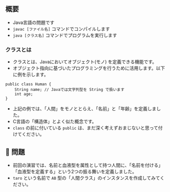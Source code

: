 ## 概要

- Java言語の問題です
- `javac [ファイル名]` コマンドでコンパイルします
- `java [クラス名]` コマンドでプログラムを実行します

### クラスとは

- クラスとは、Javaにおいてオブジェクト(モノ) を定義できる機能です。
- オブジェクト指向に基づいたプログラミングを行うために活用します。以下に例を示します。

```
public class Human {
    String name; // Javaでは文字列型を String で扱います
    int age;
}
```

- 上記の例では、「人間」をモノととらえ、「名前」と「年齢」を定義しました。
- C言語の「構造体」とよく似た概念です。
- `class` の前に付いている `public` は、まだ深く考えずおまじないと思って付けてください。

## :turtle: 問題

- 前回の演習では、名前と血液型を属性として持つ人間に、「名前を付ける」「血液型を定義する」という2つの振る舞いを定義しました。
- `taro` という名前で `AB` 型の「人間クラス」のインスタンスを作成してみてください。
